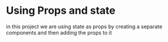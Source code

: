 # Using Props and state
in this project we are using state as props by creating a separate components and then adding the props to it
